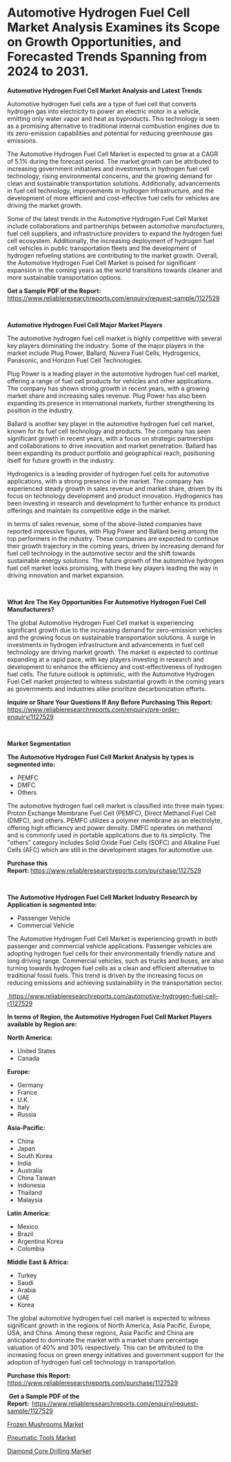 <p><h1>Automotive Hydrogen Fuel Cell Market Analysis Examines its Scope on Growth Opportunities, and Forecasted Trends Spanning from 2024 to 2031.</h1></p><p><strong>Automotive Hydrogen Fuel Cell Market Analysis and Latest Trends</strong></p>
<p><p>Automotive hydrogen fuel cells are a type of fuel cell that converts hydrogen gas into electricity to power an electric motor in a vehicle, emitting only water vapor and heat as byproducts. This technology is seen as a promising alternative to traditional internal combustion engines due to its zero-emission capabilities and potential for reducing greenhouse gas emissions.</p><p>The Automotive Hydrogen Fuel Cell Market is expected to grow at a CAGR of 5.1% during the forecast period. The market growth can be attributed to increasing government initiatives and investments in hydrogen fuel cell technology, rising environmental concerns, and the growing demand for clean and sustainable transportation solutions. Additionally, advancements in fuel cell technology, improvements in hydrogen infrastructure, and the development of more efficient and cost-effective fuel cells for vehicles are driving the market growth.</p><p>Some of the latest trends in the Automotive Hydrogen Fuel Cell Market include collaborations and partnerships between automotive manufacturers, fuel cell suppliers, and infrastructure providers to expand the hydrogen fuel cell ecosystem. Additionally, the increasing deployment of hydrogen fuel cell vehicles in public transportation fleets and the development of hydrogen refueling stations are contributing to the market growth. Overall, the Automotive Hydrogen Fuel Cell Market is poised for significant expansion in the coming years as the world transitions towards cleaner and more sustainable transportation options.</p></p>
<p><strong>Get a Sample PDF of the Report:&nbsp;</strong> <a href="https://www.reliableresearchreports.com/enquiry/request-sample/1127529">https://www.reliableresearchreports.com/enquiry/request-sample/1127529</a></p>
<p>&nbsp;</p>
<p><strong>Automotive Hydrogen Fuel Cell Major Market Players</strong></p>
<p><p>The automotive hydrogen fuel cell market is highly competitive with several key players dominating the industry. Some of the major players in the market include Plug Power, Ballard, Nuvera Fuel Cells, Hydrogenics, Panasonic, and Horizon Fuel Cell Technologies.</p><p>Plug Power is a leading player in the automotive hydrogen fuel cell market, offering a range of fuel cell products for vehicles and other applications. The company has shown strong growth in recent years, with a growing market share and increasing sales revenue. Plug Power has also been expanding its presence in international markets, further strengthening its position in the industry.</p><p>Ballard is another key player in the automotive hydrogen fuel cell market, known for its fuel cell technology and products. The company has seen significant growth in recent years, with a focus on strategic partnerships and collaborations to drive innovation and market penetration. Ballard has been expanding its product portfolio and geographical reach, positioning itself for future growth in the industry.</p><p>Hydrogenics is a leading provider of hydrogen fuel cells for automotive applications, with a strong presence in the market. The company has experienced steady growth in sales revenue and market share, driven by its focus on technology development and product innovation. Hydrogenics has been investing in research and development to further enhance its product offerings and maintain its competitive edge in the market.</p><p>In terms of sales revenue, some of the above-listed companies have reported impressive figures, with Plug Power and Ballard being among the top performers in the industry. These companies are expected to continue their growth trajectory in the coming years, driven by increasing demand for fuel cell technology in the automotive sector and the shift towards sustainable energy solutions. The future growth of the automotive hydrogen fuel cell market looks promising, with these key players leading the way in driving innovation and market expansion.</p></p>
<p>&nbsp;</p>
<p><strong>What Are The Key Opportunities For Automotive Hydrogen Fuel Cell Manufacturers?</strong></p>
<p><p>The global Automotive Hydrogen Fuel Cell market is experiencing significant growth due to the increasing demand for zero-emission vehicles and the growing focus on sustainable transportation solutions. A surge in investments in hydrogen infrastructure and advancements in fuel cell technology are driving market growth. The market is expected to continue expanding at a rapid pace, with key players investing in research and development to enhance the efficiency and cost-effectiveness of hydrogen fuel cells. The future outlook is optimistic, with the Automotive Hydrogen Fuel Cell market projected to witness substantial growth in the coming years as governments and industries alike prioritize decarbonization efforts.</p></p>
<p><strong>Inquire or Share Your Questions If Any Before Purchasing This Report:</strong> <a href="https://www.reliableresearchreports.com/enquiry/pre-order-enquiry/1127529">https://www.reliableresearchreports.com/enquiry/pre-order-enquiry/1127529</a></p>
<p>&nbsp;</p>
<p><strong>Market Segmentation</strong></p>
<p><strong>The Automotive Hydrogen Fuel Cell Market Analysis by types is segmented into:</strong></p>
<p><ul><li>PEMFC</li><li>DMFC</li><li>Others</li></ul></p>
<p><p>The automotive hydrogen fuel cell market is classified into three main types: Proton Exchange Membrane Fuel Cell (PEMFC), Direct Methanol Fuel Cell (DMFC), and others. PEMFC utilizes a polymer membrane as an electrolyte, offering high efficiency and power density. DMFC operates on methanol and is commonly used in portable applications due to its simplicity. The "others" category includes Solid Oxide Fuel Cells (SOFC) and Alkaline Fuel Cells (AFC) which are still in the development stages for automotive use.</p></p>
<p><strong>Purchase this Report:&nbsp;</strong><a href="https://www.reliableresearchreports.com/purchase/1127529">https://www.reliableresearchreports.com/purchase/1127529</a></p>
<p>&nbsp;</p>
<p><strong>The Automotive Hydrogen Fuel Cell Market Industry Research by Application is segmented into:</strong></p>
<p><ul><li>Passenger Vehicle</li><li>Commercial Vehicle</li></ul></p>
<p><p>The Automotive Hydrogen Fuel Cell Market is experiencing growth in both passenger and commercial vehicle applications. Passenger vehicles are adopting hydrogen fuel cells for their environmentally friendly nature and long driving range. Commercial vehicles, such as trucks and buses, are also turning towards hydrogen fuel cells as a clean and efficient alternative to traditional fossil fuels. This trend is driven by the increasing focus on reducing emissions and achieving sustainability in the transportation sector.</p></p>
<p><a href="https://www.reliableresearchreports.com/automotive-hydrogen-fuel-cell-r1127529">&nbsp;https://www.reliableresearchreports.com/automotive-hydrogen-fuel-cell-r1127529</a></p>
<p><strong>In terms of Region, the Automotive Hydrogen Fuel Cell Market Players available by Region are:</strong></p>
<p>
    <p> <strong> North America: </strong>
        <ul>
            <li>United States</li>
            <li>Canada</li>
        </ul>
        </p> 
    <p> <strong> Europe: </strong>
        <ul>
            <li>Germany</li>
            <li>France</li>
            <li>U.K.</li>
            <li>Italy</li>
            <li>Russia</li>
        </ul>
        </p> 
    <p> <strong> Asia-Pacific: </strong>
        <ul>
            <li>China</li>
            <li>Japan</li>
            <li>South Korea</li>
            <li>India</li>
            <li>Australia</li>
            <li>China Taiwan</li>
            <li>Indonesia</li>
            <li>Thailand</li>
            <li>Malaysia</li>
        </ul>
        </p> 
    <p> <strong> Latin America: </strong>
        <ul>
            <li>Mexico</li>
            <li>Brazil</li>
            <li>Argentina Korea</li>
            <li>Colombia</li>
        </ul>
        </p> 
    <p> <strong> Middle East & Africa: </strong>
        <ul>
            <li>Turkey</li>
            <li>Saudi</li>
            <li>Arabia</li>
            <li>UAE</li>
            <li>Korea</li>
        </ul>
    </p>
    </p>
<p><p>The global automotive hydrogen fuel cell market is expected to witness significant growth in the regions of North America, Asia Pacific, Europe, USA, and China. Among these regions, Asia Pacific and China are anticipated to dominate the market with a market share percentage valuation of 40% and 30% respectively. This can be attributed to the increasing focus on green energy initiatives and government support for the adoption of hydrogen fuel cell technology in transportation.</p></p>
<p><strong>Purchase this Report: </strong><a href="https://www.reliableresearchreports.com/purchase/1127529">https://www.reliableresearchreports.com/purchase/1127529</a></p>
<p>&nbsp;<strong>Get a Sample PDF of the Report:&nbsp;&nbsp;</strong><a href="https://www.reliableresearchreports.com/enquiry/request-sample/1127529">https://www.reliableresearchreports.com/enquiry/request-sample/1127529</a></p>
<p><strong></strong></p>
<p><p><a href="https://www.linkedin.com/pulse/frozen-mushrooms-market-share-evolution-growth-trends-2024-2031-ybgwc?trackingId=EaUE2LvmqAZ2Sab565l7%2BQ%3D%3D">Frozen Mushrooms Market</a></p><p><a href="https://www.linkedin.com/pulse/pneumatic-tools-market-research-report-its-history-forecast-2024-2ifoc">Pneumatic Tools Market</a></p><p><a href="https://www.linkedin.com/pulse/diamond-core-drilling-market-analysis-sze-forecasted-period-rumdc">Diamond Core Drilling Market</a></p></p>